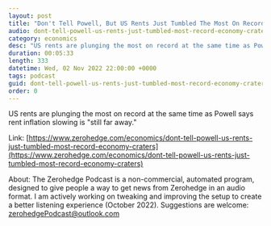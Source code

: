 ```yaml
---
layout: post
title: "Don't Tell Powell, But US Rents Just Tumbled The Most On Record As Economy Craters"
audio: dont-tell-powell-us-rents-just-tumbled-most-record-economy-craters-0
category: economics
desc: "US rents are plunging the most on record at the same time as Powell says rent inflation slowing is &quot;still far away.&quot;"
duration: 00:05:33
length: 333
datetime: Wed, 02 Nov 2022 22:00:00 +0000
tags: podcast
guid: dont-tell-powell-us-rents-just-tumbled-most-record-economy-craters-0
order: 0
---
```

US rents are plunging the most on record at the same time as Powell says rent inflation slowing is &quot;still far away.&quot;

Link: [https://www.zerohedge.com/economics/dont-tell-powell-us-rents-just-tumbled-most-record-economy-craters](https://www.zerohedge.com/economics/dont-tell-powell-us-rents-just-tumbled-most-record-economy-craters)

About: The Zerohedge Podcast is a non-commercial, automated program, designed to give people a way to get news from Zerohedge in an audio format.  I am actively working on tweaking and improving the setup to create a better listening experience (October 2022).  Suggestions are welcome: [zerohedgePodcast@outlook.com](mailto:zerohedgePodcast@outlook.com)